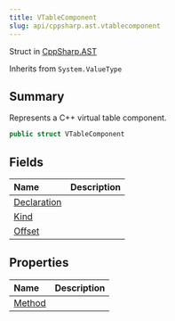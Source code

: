 ```yaml
---
title: VTableComponent
slug: api/cppsharp.ast.vtablecomponent
---
```

Struct in [CppSharp.AST](/api/cppsharp/ast)

Inherits from `System.ValueType`

## Summary


Represents a C++ virtual table component.


```csharp
public struct VTableComponent
```

## Fields

|Name|Description|
|:---|:---|
|[Declaration](/api/cppsharp/ast/vtablecomponent/declaration)||
|[Kind](/api/cppsharp/ast/vtablecomponent/kind)||
|[Offset](/api/cppsharp/ast/vtablecomponent/offset)||

## Properties

|Name|Description|
|:---|:---|
|[Method](/api/cppsharp/ast/vtablecomponent/method)||

